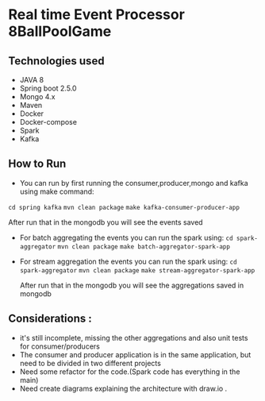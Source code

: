 # Real time Event Processor 8BallPoolGame

## Technologies used
* JAVA 8
* Spring boot 2.5.0
* Mongo 4.x
* Maven
* Docker
* Docker-compose
* Spark
* Kafka

## How to Run

 * You can run by first running the consumer,producer,mongo and kafka using make command:
 
  `cd spring kafka` 
  `mvn clean package` 
  `make kafka-consumer-producer-app`
  
  After run that in the mongodb you will see the events saved
 
* For batch aggregating the events you can run the spark using:
  `cd spark-aggregator`
  `mvn clean package`
  `make batch-aggregator-spark-app`
  
* For stream aggregation the events you can run the spark using:
  `cd spark-aggregator`
  `mvn clean package`
  `make stream-aggregator-spark-app`
  
  After run that in the mongodb you will see the aggregations saved in mongodb
 
## Considerations :

* it's still incomplete, missing the other aggregations and also unit tests for consumer/producers
* The consumer and producer application is in the same application, but need to be divided in two different projects
* Need some refactor for the code.(Spark code has everything in the main)
* Need create diagrams explaining the architecture with draw.io .